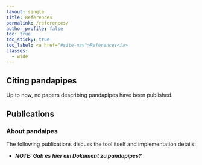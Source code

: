 ```yaml
---
layout: single
title: References
permalink: /references/
author_profile: false
toc: true
toc_sticky: true
toc_label: <a href="#site-nav">References</a>
classes:
  - wide
---
```


## Citing pandapipes <a name="citing"></a>

Up to now, no papers describing pandapipes have been published.

## Publications

### About pandaipes

The following publications discuss the tool itself and implementation details:

- ***NOTE: Gab es hier ein Dokument zu pandapipes?***

